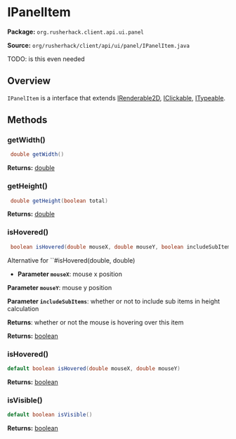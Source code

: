 # IPanelItem

**Package:** `org.rusherhack.client.api.ui.panel`

**Source:** `org/rusherhack/client/api/ui/panel/IPanelItem.java`

TODO: is this even needed

## Overview

`IPanelItem` is a interface that extends [IRenderable2D](/client/api/render/IRenderable2D.md), [IClickable](/core/interfaces/IClickable.md), [ITypeable](/core/interfaces/ITypeable.md).

## Methods

### getWidth()

```java
 double getWidth()
```

**Returns:** [double](https://docs.oracle.com/en/java/javase/21/docs/api/java.base/java/lang/Double.html)

### getHeight()

```java
 double getHeight(boolean total)
```

**Returns:** [double](https://docs.oracle.com/en/java/javase/21/docs/api/java.base/java/lang/Double.html)

### isHovered()

```java
 boolean isHovered(double mouseX, double mouseY, boolean includeSubItems)
```

Alternative for ``#isHovered(double, double)
* **Parameter `mouseX`**: mouse x position


**Parameter `mouseY`**: mouse y position


**Parameter `includeSubItems`**: whether or not to include sub items in height calculation


**Returns**: whether or not the mouse is hovering over this item



**Returns:** [boolean](https://docs.oracle.com/en/java/javase/21/docs/api/java.base/java/lang/Boolean.html)

### isHovered()

```java
default boolean isHovered(double mouseX, double mouseY)
```

**Returns:** [boolean](https://docs.oracle.com/en/java/javase/21/docs/api/java.base/java/lang/Boolean.html)

### isVisible()

```java
default boolean isVisible()
```

**Returns:** [boolean](https://docs.oracle.com/en/java/javase/21/docs/api/java.base/java/lang/Boolean.html)

